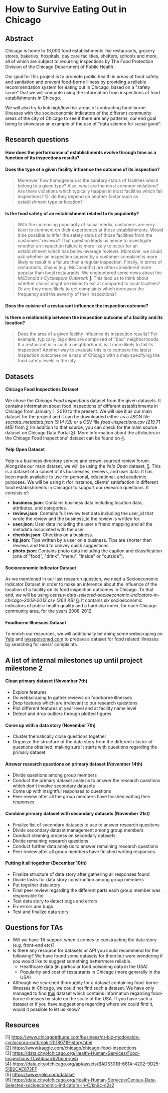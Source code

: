 # How to Survive Eating Out in Chicago


## Abstract
Chicago is home to 16,000 food establishments like restaurants, grocery stores, bakeries, hospitals, day care facilities, shelters, schools and more, all of which are subject to recurring inspections by The Food Protection Division of the Chicago Department of Public Health.

Our goal for this project is to promote public health in areas of food safety and sanitation and prevent food-borne illness by providing a reliable recommendation system for eating out in Chicago, based on a "safety score" that we will compute using the information from inspections of food establishments in Chicago.

We will also try to link high/low risk areas of contracting food-borne illnesses with the socioeconomic indicators of the different community areas of the city of Chicago to see if there are any patterns, our end goal being to showcase an example of the use of "data science for social good”.

## Research questions

#### How does the performance of establishments evolve through time as a function of its inspections results?

#### Does the type of a given facility influence the outcome of its inspection?
>Moreover, how homogenous is the sanitary status of facilities which belong to a given type? Also, what are the most common violations? Are there violations which typically happen in most facilities which fail inspections? Or do they depend on another factor such as establishment type or location?

#### Is the food safety of an establishment related to its popularity?
>With the increasing popularity of social media, customers are very keen to comment on their experiences at those establishments. Would it be possible to infer the safety status of those facilities from the customers’ reviews? That question leads us hence to investigate whether an inspection failure is more likely to occur for an establishment which has below-average reviews. Moreover, we could ask whether an inspection caused by a customer complaint is more likely to result in a failure than a regular inspection. Finally, in terms of restaurants, chains (e.g. McDonald's) are often considered more popular than local restaurants. We encountered some news about the _McDonald's Cyclospora Outbreak_ [1](https://www.chicagotribune.com/business/ct-biz-mcdonalds-cyclospora-outbreak-20180719-story.html). This lead us to think about whether chains might be riskier to eat at compared to local facilities? Or are they more likely to get complaints which increases the frequency and the severity of their inspections?

#### Does the cuisine of a restaurant influence the inspection outcome?

#### Is there a relationship between the inspection outcome of a facility and its location?
>Does the area of a given facility influence its inspection results? For example, typically, big cities are comprised of "bad" neighborhoods. If a restaurant is in such a neighborhood, is it more likely to fail its inspection? Another way to evaluate this is to compare the latest inspection outcomes on a map of Chicago with a map specifying the food safety levels in the city.

## Datasets

#### Chicago Food Inspections Dataset
We chose the _Chicago Food Inspections_ dataset from the given datasets. It contains information about food inspections of different establishments in Chicago from January 1, 2010 to the present. We will use it as our main dataset for the project and it can be downloaded either as a JSON file _socrata\_metadata.json (9.14 KB)_  or a CSV file _food-inspections.csv (219.71 MB)_ from [2](https://www.kaggle.com/chicago/chicago-food-inspections) (In addition to that source, you can check for the main source dataset on Chicago Data Portal [3](https://data.cityofchicago.org/Health-Human-Services/Food-Inspections-Dashboard/2bnm-jnvb)). More information about the attributes in the Chicago Food Inspections' dataset can be found on [4](https://data.cityofchicago.org/api/assets/BAD5301B-681A-4202-9D25-51B2CAE672FF).

#### Yelp Open Dataset
Yelp is a business directory service and crowd-sourced review forum. 
Alongside our main dataset, we will be using the _Yelp Open_ dataset, [5](https://www.yelp.com/dataset). This is a dataset of a subset of its businesses, reviews, and user data. It has been made available to use for personal, educational, and academic purposes. We will be using it (for instance, clients' satisfaction in different food establishments in Chicago) to support our research questions. 
It consists of:

- **business.json**: Contains business data including location data, attributes, and categories.
- **review.json**: Contains full review text data including the user_id that wrote the review and the business_id the review is written for.
- **user.json**: User data including the user's friend mapping and all the metadata associated with the user.
- **checkin.json**: Checkins on a business.
- **tip.json**: Tips written by a user on a business. Tips are shorter than reviews and tend to convey quick suggestions.
- **photo.json**: Contains photo data including the caption and classification (one of "food", "drink", "menu", "inside" or "outside").

#### Socioeconomic Indicator Dataset 
As we mentioned in our last research question, we need a Socioeconomic Indicator Dataset in order to make an inference about the influence of the location of a facility on its food inspection outcomes in Chicago. To that end, we will be using _census-data-selected-socioeconomic-indicators-in-chicago-2008-2012.csv (364 KB)_ [6](https://data.cityofchicago.org/Health-Human-Services/Census-Data-Selected-socioeconomic-indicators-in-C/kn9c-c2s2). It contains six socioeconomic indicators of public health quality and a hardship index, for each Chicago community area, for the years 2008-2012.

#### Foodborne Illnesses Dataset
To enrich our resources, we will additionally be doing some webscraping on [Yelp](https://www.yelp.com) and [iwaspoisoned.com](iwaspoisoned.com) to prepare a dataset for food related illnesses by searching for users' complaints.

## A list of internal milestones up until project milestone 2
#### Clean primary dataset (November 7th)
 
* Explore features
* Do webscraping to gather reviews on foodborne illnesses
* Drop features which are irrelevant to our research questions
* Plot different features at year level and at facility name level
* Detect and drop outliers through plotted figures

#### Come up with a data story (November 7th)

* Cluster thematically close questions together
* Organize the structure of the data story from the different cluster of questions obtained, making sure it starts with questions regarding the primary dataset

#### Answer research questions on primary dataset (November 14th)

* Divide questions among group members
* Conduct the primary dataset analysis to answer the research questions which don't involve secondary datasets
* Come up with insightful responses to questions
* Peer review after all the group members have finished writing their responses

#### Combine primary dataset with secondary datasets (November 21st)

* Finalize list of secondary datasets to use to answer research questions
* Divide secondary dataset management among group members
* Conduct cleaning process on secondary datasets
* Divide remaining research questions
* Conduct further data analysis to answer remaining research questions
* Peer review after all group members have finished writing responses.

#### Putting it all together (December 10th)

* Finalize structure of data story after gathering all responses found
* Divide tasks for data story construction among group members
* Put together data story
* Final peer review regarding the different parts each group member was responsible for
* Test data story to detect bugs and errors
* Fix errors and bugs
* Test and finalize data story


## Questions for TAs
* Will we have TA support when it comes to constructing the data story (e.g. front-end etc)?
* Is there any resource for datasets or API you could recommend for the following? We have found some datasets for them but were wondering if you would like to suggest something better/more reliable.
    * Healthcare data (in particular food poisoning data in the USA)
    * Popularity and cost of restaurants in Chicago (more generally in the USA)
* Although we searched thoroughly for a dataset containing food-borne illnesses in Chicago, we could not find such a dataset. We have only managed to find [this](https://wwwn.cdc.gov/norsdashboard/) dataset which contains information regarding food-borne illnesses by state on the scale of the USA. If you have such a dataset or if you have suggestions regarding where we could find it, would it possible to let us know?
    
## Resources
[1] https://www.chicagotribune.com/business/ct-biz-mcdonalds-cyclospora-outbreak-20180719-story.html <br/>
[2] https://www.kaggle.com/chicago/chicago-food-inspections <br/>
[3] https://data.cityofchicago.org/Health-Human-Services/Food-Inspections-Dashboard/2bnm-jnvb <br/>
[4] https://data.cityofchicago.org/api/assets/BAD5301B-681A-4202-9D25-51B2CAE672FF <br/>
[5] https://www.yelp.com/dataset <br/>
[6] https://data.cityofchicago.org/Health-Human-Services/Census-Data-Selected-socioeconomic-indicators-in-C/kn9c-c2s2
